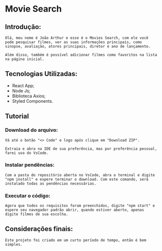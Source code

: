 # Movie Search

## Introdução:

    Olá, meu nome é João Arthur e esse é o Movies Search, com ele você pode pesquisar filmes, ver as suas informações principais, como sinopse, avaliação, atores principais, diretor e ano de lançamento.
    
    Além disso, também é possível adicionar filmes como favoritos na lista na página inicial. 

## Tecnologias Utilizadas:
- React App;
- Node Js;
- Biblioteca Axios;
- Styled Components.

## Tutorial

### Download do arquivo:
    
    Vá até o botão "<> Code" e logo após clique em "Download ZIP".
    
    Extraia e abra na IDE de sua preferência, mas por preferência pessoal, farei uso do VsCode.

### Instalar pendências:

    Com a pasta do repositório aberta no VsCode, abra o terminal e digite "npm install" e espere terminar o download. Com este comando, será instalado todas as pendências necessárias.

### Executar o código: 

    Agora que todos os requisitos foram preenchidos, digite "npm start" e espere seu navegador padrão abrir, quando estiver aberto, apenas digite filmes de sua escolha.

## Considerações finais:
    
    Este projeto foi criado em um curto período de tempo, então é bem simples.
